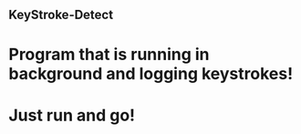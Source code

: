 ## KeyStroke-Detect

# Program that is running in background and logging keystrokes!

# Just run and go!
